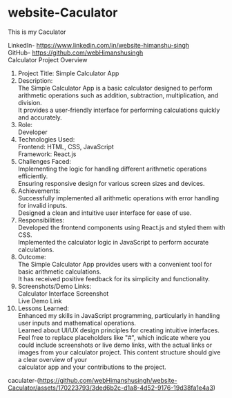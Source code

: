# website-Caculator
This is my Caculator

LinkedIn- https://www.linkedin.com/in/website-himanshu-singh<br>
GitHub- https://github.com/webHimanshusingh<br>
Calculator Project Overview<br>
1. Project Title: Simple Calculator App<br>
2. Description:<br>
The Simple Calculator App is a basic calculator designed to perform arithmetic operations such as addition, subtraction, multiplication, and division.<br>
It provides a user-friendly interface for performing calculations quickly and accurately.<br>
3. Role:<br>
Developer<br>
4. Technologies Used:<br>
Frontend: HTML, CSS, JavaScript<br>
Framework: React.js<br>
5. Challenges Faced:<br>
Implementing the logic for handling different arithmetic operations efficiently.<br>
Ensuring responsive design for various screen sizes and devices.<br>
6. Achievements:<br>
Successfully implemented all arithmetic operations with error handling for invalid inputs.<br>
Designed a clean and intuitive user interface for ease of use.<br>
7. Responsibilities:<br>
Developed the frontend components using React.js and styled them with CSS.<br>
Implemented the calculator logic in JavaScript to perform accurate calculations.<br>
8. Outcome:<br>
The Simple Calculator App provides users with a convenient tool for basic arithmetic calculations.<br>
It has received positive feedback for its simplicity and functionality.<br>
9. Screenshots/Demo Links:<br>
Calculator Interface Screenshot<br>
Live Demo Link<br>
10. Lessons Learned:<br>
Enhanced my skills in JavaScript programming, particularly in handling user inputs and mathematical operations.<br>
Learned about UI/UX design principles for creating intuitive interfaces.<br>
Feel free to replace placeholders like "#", which indicate where you could include screenshots or live demo links, with the actual links or images from your calculator project. This content structure should give a clear overview of your<br> calculator app and your contributions to the project.<br>

caculater-(https://github.com/webHimanshusingh/website-Caculator/assets/170223793/3ded6b2c-d1a8-4d52-9176-19d38fa1e4a3)
